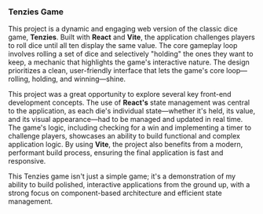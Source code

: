 ### Tenzies Game

This project is a dynamic and engaging web version of the classic dice game, **Tenzies**. Built with **React** and **Vite**, the application challenges players to roll dice until all ten display the same value. The core gameplay loop involves rolling a set of dice and selectively "holding" the ones they want to keep, a mechanic that highlights the game's interactive nature. The design prioritizes a clean, user-friendly interface that lets the game's core loop—rolling, holding, and winning—shine.

This project was a great opportunity to explore several key front-end development concepts. The use of **React's** state management was central to the application, as each die's individual state—whether it's held, its value, and its visual appearance—had to be managed and updated in real time. The game's logic, including checking for a win and implementing a timer to challenge players, showcases an ability to build functional and complex application logic. By using **Vite**, the project also benefits from a modern, performant build process, ensuring the final application is fast and responsive.

This Tenzies game isn't just a simple game; it's a demonstration of my ability to build polished, interactive applications from the ground up, with a strong focus on component-based architecture and efficient state management.
